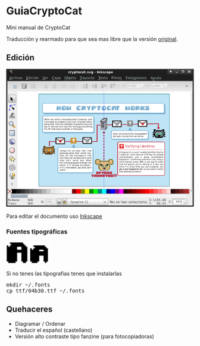 GuiaCryptoCat
=============

Mini manual de CryptoCat

Traducción y rearmado para que sea mas libre que la versión [original](https://github.com/cryptocat/cryptocat-meta).

Edición
-------

![inkscape](img/inkscape.png)

Para editar el documento uso [Inkscape](http://inkscape.org/)

### Fuentes tipográficas

![Fuente](img/fuentes.png)

Si no tenes las tipografias tenes que instalarlas

<pre>
mkdir ~/.fonts
cp ttf/04b30.ttf ~/.fonts
</pre>


Quehaceres
----------

* Diagramar / Ordenar
* Traducir el español (castellano)
* Versión alto contraste tipo fanzine (para fotocopiadoras)
